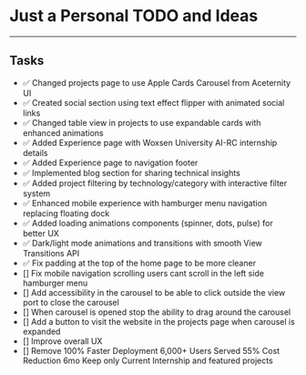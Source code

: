 # Just a Personal TODO and Ideas
___

## Tasks
- ✅ Changed projects page to use Apple Cards Carousel from Aceternity UI
- ✅ Created social section using text effect flipper with animated social links
- ✅ Changed table view in projects to use expandable cards with enhanced animations
- ✅ Added Experience page with Woxsen University AI-RC internship details
- ✅ Added Experience page to navigation footer
- ✅ Implemented blog section for sharing technical insights
- ✅ Added project filtering by technology/category with interactive filter system
- ✅ Enhanced mobile experience with hamburger menu navigation replacing floating dock
- ✅ Added loading animations components (spinner, dots, pulse) for better UX
- ✅ Dark/light mode animations and transitions with smooth View Transitions API
- ✅ Fix padding at the top of the home page to be more cleaner
- [] Fix mobile navigation scrolling users cant scroll in the left side hamburger menu
- [] Add accessibility in the carousel to be able to click outside the view port to close the carousel 
- [] When carousel is opened stop the ability to drag around the carousel
- [] Add a button to visit the website in the projects page when carousel is expanded
- [] Improve overall UX 
- [] Remove 100% Faster Deployment 6,000+ Users Served 55% Cost Reduction 6mo Keep only Current Internship and featured projects 

